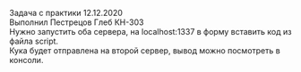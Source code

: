 Задача с практики 12.12.2020<br>
Выполнил Пестрецов Глеб КН-303<br>
Нужно запустить оба сервера, на localhost:1337 в форму вставить код из файла script.<br>
Кука будет отправлена на второй сервер, вывод можно посмотреть в консоли.
